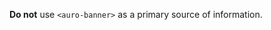 <!-- AURO-GENERATED-CONTENT This file is to be used for any additional content that should be included in the README.md which is specific to this component. -->

**Do not** use `<auro-banner>` as a primary source of information.
